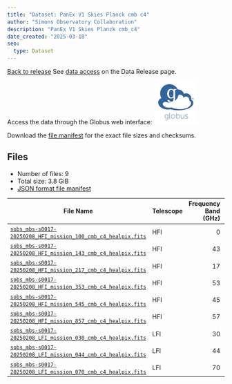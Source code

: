 ```yaml
---
title: "Dataset: PanEx V1 Skies Planck cmb c4"
author: "Simons Observatory Collaboration"
description: "PanEx V1 Skies Planck cmb_c4"
date_created: "2025-03-18"
seo:
  type: Dataset
---
```


[Back to release](./panexv1-planck.html#datasets)
See [data access](./panexv1-planck.html#data-access) on the Data Release page.

Access the data through the Globus web interface: [![Download via Globus](images/globus-logo.png)](https://app.globus.org/file-manager?origin_id=53b2a147-ae9d-4bbf-9d18-3b46d133d4bb&origin_path=%2Fpanexp_v1_planck%2Fcmb_c4%2F)

Download the [file manifest](https://g-0a470a.6b7bd8.0ec8.data.globus.org/panexp_v1_planck/cmb_c4/manifest.json) for the exact file sizes and checksums.

## Files

- Number of files: 9
- Total size: 3.8 GiB
- [JSON format file manifest](https://g-0a470a.6b7bd8.0ec8.data.globus.org/panexp_v1_planck/cmb_c4/manifest.json)

|                                                                                             File Name                                                                                             | Telescope | Frequency Band (GHz) | Pixelization |   Size    |
| ------------------------------------------------------------------------------------------------------------------------------------------------------------------------------------------------- | --------- | -------------------: | ------------ | --------- |
| [`sobs_mbs-s0017-20250208_HFI_mission_100_cmb_c4_healpix.fits`](https://g-0a470a.6b7bd8.0ec8.data.globus.org/panexp_v1_planck/cmb_c4/sobs_mbs-s0017-20250208_HFI_mission_100_cmb_c4_healpix.fits) | HFI       |                    0 | healpix      | 576.0 MiB |
| [`sobs_mbs-s0017-20250208_HFI_mission_143_cmb_c4_healpix.fits`](https://g-0a470a.6b7bd8.0ec8.data.globus.org/panexp_v1_planck/cmb_c4/sobs_mbs-s0017-20250208_HFI_mission_143_cmb_c4_healpix.fits) | HFI       |                   43 | healpix      | 576.0 MiB |
| [`sobs_mbs-s0017-20250208_HFI_mission_217_cmb_c4_healpix.fits`](https://g-0a470a.6b7bd8.0ec8.data.globus.org/panexp_v1_planck/cmb_c4/sobs_mbs-s0017-20250208_HFI_mission_217_cmb_c4_healpix.fits) | HFI       |                   17 | healpix      | 576.0 MiB |
| [`sobs_mbs-s0017-20250208_HFI_mission_353_cmb_c4_healpix.fits`](https://g-0a470a.6b7bd8.0ec8.data.globus.org/panexp_v1_planck/cmb_c4/sobs_mbs-s0017-20250208_HFI_mission_353_cmb_c4_healpix.fits) | HFI       |                   53 | healpix      | 576.0 MiB |
| [`sobs_mbs-s0017-20250208_HFI_mission_545_cmb_c4_healpix.fits`](https://g-0a470a.6b7bd8.0ec8.data.globus.org/panexp_v1_planck/cmb_c4/sobs_mbs-s0017-20250208_HFI_mission_545_cmb_c4_healpix.fits) | HFI       |                   45 | healpix      | 576.0 MiB |
| [`sobs_mbs-s0017-20250208_HFI_mission_857_cmb_c4_healpix.fits`](https://g-0a470a.6b7bd8.0ec8.data.globus.org/panexp_v1_planck/cmb_c4/sobs_mbs-s0017-20250208_HFI_mission_857_cmb_c4_healpix.fits) | HFI       |                   57 | healpix      | 576.0 MiB |
| [`sobs_mbs-s0017-20250208_LFI_mission_030_cmb_c4_healpix.fits`](https://g-0a470a.6b7bd8.0ec8.data.globus.org/panexp_v1_planck/cmb_c4/sobs_mbs-s0017-20250208_LFI_mission_030_cmb_c4_healpix.fits) | LFI       |                   30 | healpix      | 144.0 MiB |
| [`sobs_mbs-s0017-20250208_LFI_mission_044_cmb_c4_healpix.fits`](https://g-0a470a.6b7bd8.0ec8.data.globus.org/panexp_v1_planck/cmb_c4/sobs_mbs-s0017-20250208_LFI_mission_044_cmb_c4_healpix.fits) | LFI       |                   44 | healpix      | 144.0 MiB |
| [`sobs_mbs-s0017-20250208_LFI_mission_070_cmb_c4_healpix.fits`](https://g-0a470a.6b7bd8.0ec8.data.globus.org/panexp_v1_planck/cmb_c4/sobs_mbs-s0017-20250208_LFI_mission_070_cmb_c4_healpix.fits) | LFI       |                   70 | healpix      | 144.0 MiB |
